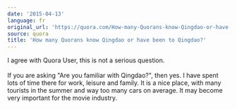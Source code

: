 ```yaml
---
date: '2015-04-13'
language: fr
original_url: 'https://quora.com/How-many-Quorans-know-Qingdao-or-have-been-to-Qingdao/answer/Clément-Renaud'
source: quora
title: 'How many Quorans know Qingdao or have been to Qingdao?'
---
```


I agree with Quora User, this is not a serious question.\
\
If you are asking \"Are you familiar with Qingdao?\", then yes. I have
spent lots of time there for work, leisure and family. It is a nice
place, with many tourists in the summer and way too many cars on
average. It may become very important for the movie industry.
